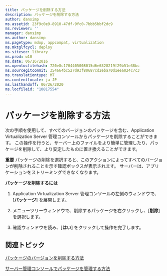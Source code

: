 ```yaml
---
title: パッケージを削除する方法
description: パッケージを削除する方法
author: dansimp
ms.assetid: 23f9c0e9-8910-47df-9fc0-7bbb5bbf2dc9
ms.reviewer: ''
manager: dansimp
ms.author: dansimp
ms.pagetype: mdop, appcompat, virtualization
ms.mktglfcycl: deploy
ms.sitesec: library
ms.prod: w10
ms.date: 06/16/2016
ms.openlocfilehash: 720e8c1704405008015d6e6328219f29b51e38bc
ms.sourcegitcommit: 354664bc527d93f80687cd2eba70d1eea024c7c3
ms.translationtype: MT
ms.contentlocale: ja-JP
ms.lasthandoff: 06/26/2020
ms.locfileid: "10817554"
---
```

# パッケージを削除する方法


次の手順を使用して、すべてのバージョンのパッケージを含む、Application Virtualization Server 管理コンソールからパッケージを削除することができます。 この操作を行うと、サーバー上のファイルをより簡単に管理したり、パッケージを削除して、より安定したものに置き換えることができます。

**重要** パッケージの削除を選択すると、このアクションによってすべてのバージョンが削除されることを示す確認ボックスが表示されます。 サーバーは、アプリケーションをストリーミングできなくなります。

 

**パッケージを削除するには**

1.  Application Virtualization Server 管理コンソールの左側のウィンドウで、[**パッケージ**] を展開します。

2.  メニューツリーウィンドウで、削除するパッケージを右クリックし、[**削除**] を選択します。

3.  確認ウィンドウを読み、[**はい**] をクリックして操作を完了します。

## 関連トピック


[パッケージのバージョンを削除する方法](how-to-delete-a-package-version.md)

[サーバー管理コンソールでパッケージを管理する方法](how-to-manage-packages-in-the-server-management-console.md)

 

 





